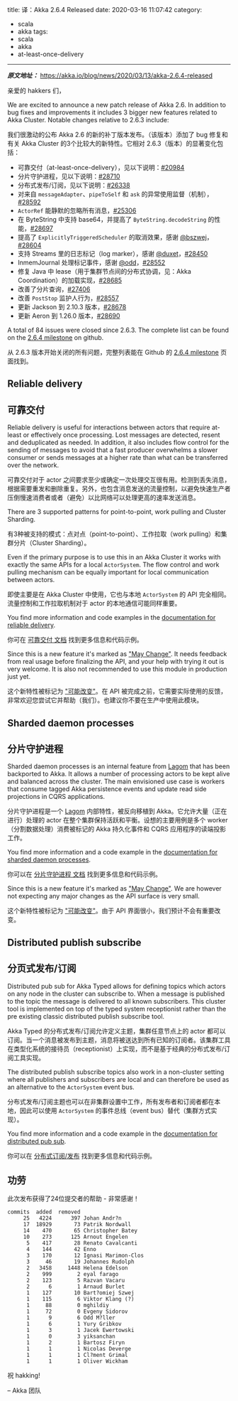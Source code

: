 title: 译：Akka 2.6.4 Released
date: 2020-03-16 11:07:42
category:
  - scala
  - akka
tags:
  - scala
  - akka
  - at-least-once-delivery
---

***原文地址：*** <a href="https://akka.io/blog/news/2020/03/13/akka-2.6.4-released" target="_blank">https://akka.io/blog/news/2020/03/13/akka-2.6.4-released</a>

亲爱的 hakkers 们，

We are excited to announce a new patch release of Akka 2.6. In addition to bug fixes and improvements it includes 3 bigger new features related to Akka Cluster. Notable changes relative to 2.6.3 include:

我们很激动的公布 Akka 2.6 的新的补丁版本发布。（该版本）添加了 bug 修复和有关 Akka Cluster 的3个比较大的新特性。它相对 2.6.3（版本）的显著变化包括：

- 可靠交付（at-least-once-delivery），见以下说明：[#20984](https://github.com/akka/akka/issues/20984)
- 分片守护进程，见以下说明：[#28710](https://github.com/akka/akka/issues/28710)
- 分布式发布/订阅，见以下说明：[#26338](https://github.com/akka/akka/issues/26338)
- 对来自 `messageAdapter`、`pipeToSelf` 和 `ask` 的异常使用监督（机制），[#28592](https://github.com/akka/akka/issues/28592)
- `ActorRef` 能静默的忽略所有消息，[#25306](https://github.com/akka/akka/issues/25306)
- 在 ByteString 中支持 base64，并提高了 `ByteString.decodeString` 的性能，[#28697](https://github.com/akka/akka/issues/28697)
- 提高了 `ExplicitlyTriggeredScheduler` 的取消效果，感谢 [@bszwej](https://github.com/bszwej)，[#28604](https://github.com/akka/akka/issues/28604)
- 支持 Streams 里的日志标记（log marker），感谢 [@duxet](https://github.com/duxet)，[#28450](https://github.com/akka/akka/issues/28450)
- InmemJournal 处理标记事件，感谢 [@odd](https://github.com/odd)，[#28552](https://github.com/akka/akka/issues/28552)
- 修复 Java 中 lease（用于集群节点间的分布式协调，见：Akka Coordination）的加载实现，[#28685](https://github.com/akka/akka/issues/28685)
- 改善了分片查询，[#27406](https://github.com/akka/akka/issues/27406)
- 改善 `PostStop` 监护人行为，[#28557](https://github.com/akka/akka/issues/28557)
- 更新 Jackson 到 2.10.3 版本，[#28678](https://github.com/akka/akka/pull/28678)
- 更新 Aeron 到 1.26.0 版本，[#28690](https://github.com/akka/akka/pull/28690) 

A total of 84 issues were closed since 2.6.3. The complete list can be found on the [2.6.4 milestone](https://github.com/akka/akka/milestone/162?closed=1) on github.

从 2.6.3 版本开始关闭的所有问题，完整列表能在 Github 的 [2.6.4 milestone](https://github.com/akka/akka/milestone/162?closed=1) 页面找到。

## Reliable delivery
## 可靠交付

Reliable delivery is useful for interactions between actors that require at-least or effectively once processing. Lost messages are detected, resent and deduplicated as needed. In addition, it also includes flow control for
the sending of messages to avoid that a fast producer overwhelms a slower consumer or sends messages at a higher rate than what can be transferred over the network.

可靠交付对于 actor 之间要求至少或确定一次处理交互很有用。检测到丢失消息，根据需要重发和删除重复。另外，也包含消息发送的流量控制，以避免快速生产者压倒慢速消费者或者（避免）以比网络可以处理更高的速率发送消息。

There are 3 supported patterns for point-to-point, work pulling and Cluster Sharding.

有3种被支持的模式：点对点（point-to-point）、工作拉取（work pulling）和集群分片（Cluster Sharding）。

Even if the primary purpose is to use this in an Akka Cluster it works with exactly the same APIs for a local `ActorSystem`. The flow control and work pulling mechanism can be equally important for local communication between actors.

即使主要是在 Akka Cluster 中使用，它也与本地 `ActorSystem` 的 API 完全相同。流量控制和工作拉取机制对于 actor 的本地通信可能同样重要。

You find more information and code examples in the [documentation for reliable delivery](https://doc.akka.io/docs/akka/current/typed/reliable-delivery.html).

你可在 [可靠交付 文档](https://doc.akka.io/docs/akka/current/typed/reliable-delivery.html) 找到更多信息和代码示例。

Since this is a new feature it's marked as ["May Change"](https://doc.akka.io/docs/akka/current/common/may-change.html). It needs feedback from real usage before finalizing the API, and your help with trying it out is very welcome. It is also not recommended to use this module in production just yet.

这个新特性被标记为 ["可能改变"](https://doc.akka.io/docs/akka/current/common/may-change.html)。在 API 被完成之前，它需要实际使用的反馈，非常欢迎您尝试它并帮助（我们）。也建议你不要在生产中使用此模块。

## Sharded daemon processes
## 分片守护进程

Sharded daemon processes is an internal feature from [Lagom](https://www.lagomframework.com) that has been backported to Akka. It allows a number of processing actors to be kept alive and balanced across the cluster. The main envisioned use case is workers that consume tagged Akka persistence events and update read side projections in CQRS applications.

分片守护进程是一个 [Lagom](https://www.lagomframework.com) 内部特性，被反向移植到 Akka。它允许大量（正在进行）处理的 actor 在整个集群保持活跃和平衡。设想的主要用例是多个 worker（分割数据处理）消费被标记的 Akka 持久化事件和 CQRS 应用程序的读端投影工作。

You find more information and a code example in the [documentation for sharded daemon processes](https://doc.akka.io/docs/akka/current/typed/cluster-sharded-daemon-process.html).

你可以在 [分片守护进程 文档](https://doc.akka.io/docs/akka/current/typed/cluster-sharded-daemon-process.html) 找到更多信息和代码示例。

Since this is a new feature it's marked as ["May Change"](https://doc.akka.io/docs/akka/current/common/may-change.html). We are however not expecting any major changes as the API surface is very small.

这个新特性被标记为 ["可能改变"](https://doc.akka.io/docs/akka/current/common/may-change.html)。由于 API 界面很小，我们预计不会有重要改变。

## Distributed publish subscribe
## 分页式发布/订阅

Distributed pub sub for Akka Typed allows for defining topics which actors on any node in the cluster can subscribe to. When a message is published to the topic the message is delivered to all known subscribers. This cluster tool is implemented on top of the typed system receptionist rather than the pre existing classic distributed publish subscribe tool.

Akka Typed 的分布式发布/订阅允许定义主题，集群任意节点上的 actor 都可以订阅。当一个消息被发布到主题，消息将被送达到所有已知的订阅者。该集群工具在类型化系统的接待员（receptionist）上实现，而不是基于经典的分布式发布/订阅工具实现。

The distributed publish subscribe topics also work in a non-cluster setting where all publishers and subscribers are local and can therefore be used as an alternative to the `ActorSystem` event bus.

分布式发布/订阅主题也可以在非集群设置中工作，所有发布者和订阅者都在本地，因此可以使用 `ActorSystem` 的事件总线（event bus）替代（集群方式实现）。

You find more information and a code example in the [documentation for distributed pub sub](https://doc.akka.io/docs/akka/current/typed/distributed-pub-sub.html).

你可以在 [分布式订阅/发布](https://doc.akka.io/docs/akka/current/typed/distributed-pub-sub.html) 找到更多信息和代码示例。

## 功劳

此次发布获得了24位提交者的帮助 - 非常感谢！

```
commits  added  removed
     25   4224      397 Johan Andr?n
     17  18929       73 Patrik Nordwall
     14    470       65 Christopher Batey
     10    273      125 Arnout Engelen
      5    417       28 Renato Cavalcanti
      4    144       42 Enno
      3    170       12 Ignasi Marimon-Clos
      3     46       19 Johannes Rudolph
      2   3458     1448 Helena Edelson
      2    999        2 eyal farago
      2    123        5 Razvan Vacaru
      2      6        1 Arnaud Burlet
      1    127       10 Bart?omiej Szwej
      1    115        6 Viktor Klang (?)
      1     88        0 mghildiy
      1     72        0 Evgeny Sidorov
      1      9        6 Odd M?ller
      1      6        1 Yury Gribkov
      1      3        1 Jacek Ewertowski
      1      0        3 yiksanchan
      1      2        1 Bartosz Firyn
      1      1        1 Nicolas Deverge
      1      1        1 Cl?ment Grimal
      1      1        1 Oliver Wickham
```

祝 hakking!

– Akka 团队

